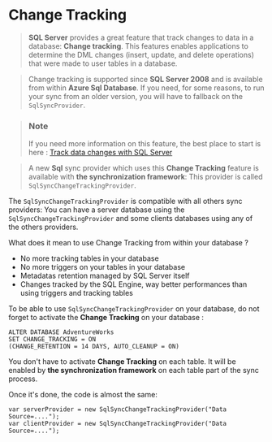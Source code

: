 Change Tracking
===============

> **SQL Server** provides a great feature that track changes to data in
  a database: **Change tracking**.
> This features enables applications to determine the DML changes
  (insert, update, and delete operations) that were made to user tables
  in a database.

> Change tracking is supported since **SQL Server 2008** and is
  available from within **Azure Sql Database**.
> If you need, for some reasons, to run your sync from an older version,
  you will have to fallback on the `SqlSyncProvider`.

> ### Note
> If you need more information on this feature, the best place to start is
> here : [Track data changes with SQL
> Server](https://docs.microsoft.com/en-us/sql/relational-databases/track-changes/track-data-changes-sql-server?view=sql-server-ver15#Tracking)


> A new **Sql** sync provider which uses this **Change Tracking**
  feature is available with **the synchronization framework**:
> This provider is called `SqlSyncChangeTrackingProvider`.

The `SqlSyncChangeTrackingProvider` is compatible with all others sync
providers: You can have a server database using the
`SqlSyncChangeTrackingProvider` and some clients databases using any of
the others providers.

What does it mean to use Change Tracking from within your database ?

-   No more tracking tables in your database
-   No more triggers on your tables in your database
-   Metadatas retention managed by SQL Server itself
-   Changes tracked by the SQL Engine, way better performances than
    using triggers and tracking tables

To be able to use `SqlSyncChangeTrackingProvider` on your database, do
not forget to activate the **Change Tracking** on your database :

``` {.sourceCode .sql}
ALTER DATABASE AdventureWorks  
SET CHANGE_TRACKING = ON  
(CHANGE_RETENTION = 14 DAYS, AUTO_CLEANUP = ON)  
```

You don\'t have to activate **Change Tracking** on each table. It will
be enabled by **the synchronization framework** on each table part of the sync process.

Once it\'s done, the code is almost the same:

``` {.sourceCode .csharp}
var serverProvider = new SqlSyncChangeTrackingProvider("Data Source=....");
var clientProvider = new SqlSyncChangeTrackingProvider("Data Source=....");
```
